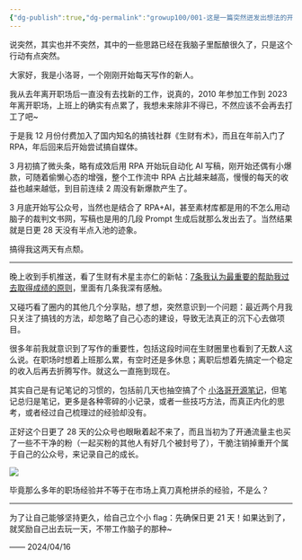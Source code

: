 ```yaml
---
{"dg-publish":true,"dg-permalink":"growup100/001-这是一篇突然迸发出想法的开篇","permalink":"/growup100/001-这是一篇突然迸发出想法的开篇/","noteIcon":"1","created":"2024-04-16","updated":"2024-05-19"}
---
```



说突然，其实也并不突然，其中的一些思路已经在我脑子里酝酿很久了，只是这个行动有点突然。

大家好，我是小洛哥，一个刚刚开始每天写作的新人。

我从去年离开职场后一直没有去找新的工作，说真的，2010 年参加工作到 2023 年离开职场，上班上的确实有点累了，我想未来除非不得已，不然应该不会再去打工了吧~

于是我 12 月份付费加入了国内知名的搞钱社群《生财有术》，而且在年前入门了 RPA，年后回来后开始尝试搞自媒体。

3 月初搞了微头条，略有成效后用 RPA 开始玩自动化 AI 写稿，刚开始还偶有小爆款，可随着偷懒心态的增强，整个工作流中 RPA 占比越来越高，慢慢的每天的收益也越来越低，到目前连续 2 周没有新爆款产生了。

3 月底开始写公众号，当然也是结合了 RPA+AI，甚至素材库都是用的不怎么用动脑子的裁判文书网，写稿也是用的几段 Prompt 生成后就那么发出去了。当然结果就是日更 28 天没有半点入池的迹象。

搞得我这两天有点颓。

---

晚上收到手机推送，看了生财有术星主亦仁的新帖：[7条我认为最重要的帮助我过去取得成绩的原则](https://wx.zsxq.com/dweb2/index/topic_detail/5122512444281284)，里面有几条我深有感触。

又碰巧看了圈内的其他几个分享贴，想了想，突然意识到一个问题：最近两个月我只关注了搞钱的方法，却忽略了自己心态的建设，导致无法真正的沉下心去做项目。

很多年前我就意识到了写作的重要性，包括这段时间在生财圈里也看到了无数人这么说。在职场时想着上班那么累，有空时还是多休息；离职后想着先搞定一个稳定的收入后再去折腾写作。就这么一直拖到现在。

其实自己是有记笔记的习惯的，包括前几天也抽空搞了个 [小洛哥开源笔记](https://xlg.life/)，但笔记总归是笔记，更多是各种零碎的小记录，或者一些技巧方法，而真正内化的思考，或者经过自己梳理过的经验却没有。

正好这个日更了 28 天的公众号也眼瞅着起不来了，而且当初为了开通流量主也买了一些不干净的粉（一起买粉的其他人有好几个被封号了），干脆注销掉重开个属于自己的公众号，来记录自己的成长。

![](http://img.xlg.life/images/202404162135497.png)

毕竟那么多年的职场经验并不等于在市场上真刀真枪拼杀的经验，不是么？

---

为了让自己能够坚持更久，给自己立个小 flag：先确保日更 21 天！如果达到了，就奖励自己出去玩一天，不带工作脑子的那种~

—— 2024/04/16